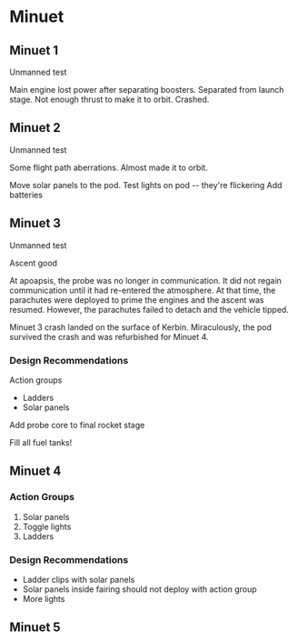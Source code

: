 # Minuet


## Minuet 1

Unmanned test

Main engine lost power after separating boosters.
Separated from launch stage.
Not enough thrust to make it to orbit.
Crashed.


## Minuet 2

Unmanned test

Some flight path aberrations.
Almost made it to orbit.

Move solar panels to the pod.
Test lights on pod -- they're flickering
Add batteries


## Minuet 3

Unmanned test

Ascent good

At apoapsis, the probe was no longer in communication. It did not regain communication until it had re-entered the atmosphere. At that time, the parachutes were deployed to prime the engines and the ascent was resumed. However, the parachutes failed to detach and the vehicle tipped. 

Minuet 3 crash landed on the surface of Kerbin. Miraculously, the pod survived the crash and was refurbished for Minuet 4.

### Design Recommendations

Action groups
* Ladders
* Solar panels


Add probe core to final rocket stage

Fill all fuel tanks!

## Minuet 4

### Action Groups

1. Solar panels
2. Toggle lights
3. Ladders

### Design Recommendations

* Ladder clips with solar panels
* Solar panels inside fairing should not deploy with action group
* More lights

## Minuet 5


